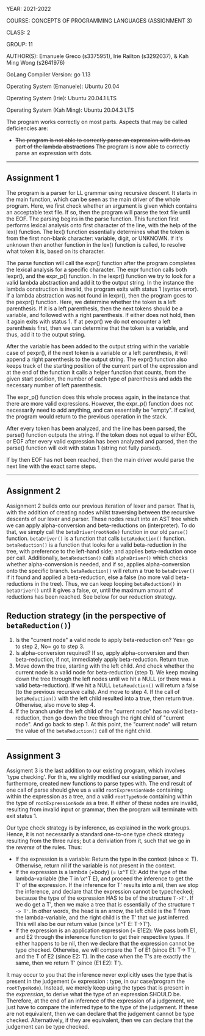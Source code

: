 YEAR: 2021-2022

COURSE: CONCEPTS OF PROGRAMMING LANGUAGES (ASSIGNMENT 3)

CLASS: 2

GROUP: 11

AUTHOR(S): Emanuele Greco (s3375951), Irie Railton (s3292037), & Kah Ming Wong (s2641976)

GoLang Compiler Version: go 1.13

Operating System (Emanuele): Ubuntu 20.04

Operating System (Irie): Ubuntu 20.04.1 LTS

Operating System (Kah Ming): Ubuntu 20.04.3 LTS



The program works correctly on most parts. Aspects that may be called deficiencies are:
- ~~The program is not able to correctly parse an expression with dots as part of the lambda abstractions~~
    The program is now able to correctly parse an expression with dots.

______________________________________________________________________________________________________________________________________________
## Assignment 1

The program is a parser for LL grammar using recursive descent. It starts in the main function, which can be seen as the main driver of the whole program. Here, we first check whether an argument is given which contains an acceptable text file. If so, then the program will parse the text file until the EOF. The parsing begins in the parse function. This function first performs lexical analysis onto first character of the line, with the help of the lex() function. The lex() function essentially determines what the token is from the first non-blank character: variable, digit, or UNKNOWN. If it's unknown then another function in the lex() function is called, to resolve what token it is, based on its character. 

The parse function will call the expr() function after the program completes the lexical analysis for a specific character. The expr function calls both lexpr(), and the expr_p() function. In the lexpr() function we try to look for a valid lambda abstraction and add it to the output string. In the instance the lambda construction is invalid, the program exits with status 1 (syntax error). If a lambda abstraction was not found in lexpr(), then the program goes to the pexpr() function. Here, we determine whether the token is a left parenthesis. If it is a left parenthesis, then the next tokens should be a variable, and followed with a right parenthesis. If either does not hold, then it again exits with status 1. If at pexpr() we do not encounter a left parenthesis first, then we can determine that the token is a variable, and thus, add it to the output string.

After the variable has been added to the output string within the variable case of pexpr(), if the next token is a variable or a left parenthesis, it will append a right parenthesis to the output string. The expr() function also keeps track of the starting position of the current part of the expression and at the end of the function it calls a helper function that counts, from the given start position, the number of each type of parenthesis and adds the necessary number of left parenthesis.

The expr_p() function does this whole process again, in the instance that there are more valid expressions. However, the expr_p() function does not necessarily need to add anything, and can essentially be "empty". If called, the program would return to the previous operation in the stack.

After every token has been analyzed, and the line has been parsed, the parse() function outputs the string. If the token does not equal to either EOL or EOF after every valid expression has been analyzed and parsed, then the parse() function will exit with status 1 (string not fully parsed). 

If by then EOF has not been reached, then the main driver would parse the next line with the exact same steps.


______________________________________________________________________________________________________________________________________________
## Assignment 2

Assignment 2 builds onto our previous iteration of lexer and parser. That is, with the addition of creating nodes whilst traversing between the recursive descents of our lexer and parser. These nodes result into an AST tree which we can apply alpha-conversion and beta-reductions on (interpreter). To do that, we simply call the `betaDriver(rootNode)` function in our old `parse()` function. `betaDriver()` is a function that calls `betaReduction()` function. `betaReduction()` is a function that looks for a valid beta-reduction in the tree, with preference to the left-hand side; and applies beta-reduction once per call. Additionally, `betaReduction()` calls `alphaDriver()` which checks whether alpha-conversion is needed, and if so, applies alpha-conversion onto the specific branch. `betaReduction()` will return a true to `betaDriver()` if it found and applied a beta-reduction, else a false (no more valid beta-reductions in the tree). Thus, we can keep looping `betaReduction()` in `betaDriver()` until it gives a false, or, until the maximum amount of reductions has been reached. See below for our reduction strategy.

## Reduction strategy (in the perspective of `betaReduction()`)

1. Is the "current node" a valid node to apply beta-reduction on? Yes= go to step 2, No= go to step 3.
2. Is alpha-conversion required? If so, apply alpha-conversion and then beta-reduction, if not, immediately apply beta-reduction. Return true.
3. Move down the tree, starting with the left child. And check whether the current node is a valid node for beta-reduction (step 1). We keep moving down the tree through the left nodes until we hit a NULL (or there was a valid beta-reduction). If we hit a NULL `betaReudction()` will return a false (to the previous recursive calls). And move to step 4. If the call of `betaReduction()` with the left child resulted into a true, then return true. Otherwise, also move to step 4.
4. If the branch under the left child of the "current node" has no valid beta-reduction, then go down the tree through the right child of "current node". And go back to step 1. At this point, the "current node" will return the value of the `betaReduction()` call of the right child.


______________________________________________________________________________________________________________________________________________
## Assignment 3

Assigment 3 is the last addition to our existing program, which involves 'type checking'. For this, we slightly modified our existing parser, and furthermore, created new functions to parse types with. The end result of one call of parse should give us a valid `rootExpressionNode` containing within the expression as a tree, and a valid `rootTypeNode` containing within the type of `rootExpressionNode` as a tree. If either of these nodes are invalid, resulting from invalid input or grammar, then the program will terminate with exit status 1. 


Our type check strategy is by inference, as explained in the work groups. Hence, it is not necessarily a standard one-to-one type check strategy resulting from the three rules; but a deriviation from it, such that we go in the _reverse_ of the rules. Thus:
- If the expression is a variable: Return the type in the context (since x: T). Otherwise, return nil if the variable is not present in the context.
- If the expression is a lambda (+body) (= \x^T E): Add the type of the lambda-variable (the T in \x^T E), and proceed the inference to get the T' of the expression. If the inference for T' results into a nil, then we stop the inference, and declare that the expression cannot be typechecked; because the type of the expression HAS to be of the structure `T->T'`. If we do get a T', then we make a tree that is essentially of the structure `T -> T'`. In other words, the head is an arrow, the left child is the T from the lambda-variable, and the right child is the T' that we just inferred. This will also be our return value (since \x^T E: T->T').
- If the expression is an application expression (= E1E2): We pass both E1, and E2 through the inference function to get their respective types. If either happens to be nil, then we declare that the expression cannot be type checked. Otherwise, we will compare the T of E1 (since E1: T-> T'), and the T of E2 (since E2: T). In the case when the T's are exactly the same, then we return T' (since (E1 E2): T').


It may occur to you that the inference never explicitly uses the type that is present in the judgement (= expression : type, in our case/program the `rootTypeNode`). Instead, we merely keep using the types that is present in the _expression_, to derive what the type of an expression SHOULD be. Therefore, at the end of an inference of the expression of a judgement, we just have to compare the inferred type to the type of the judgement. If these are not equivalent, then we can declare that the judgement cannot be type checked. Alternatively, if they are equivalent, then we can declare that the judgement can be type checked.
